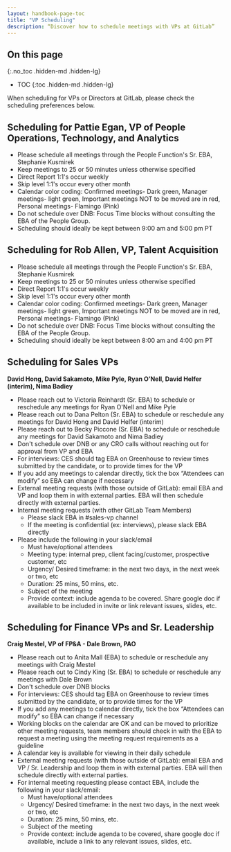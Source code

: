 ```yaml
---
layout: handbook-page-toc
title: "VP Scheduling"
description: “Discover how to schedule meetings with VPs at GitLab”
---
```


## On this page
{:.no_toc .hidden-md .hidden-lg}

- TOC
{:toc .hidden-md .hidden-lg}

When scheduling for VPs or Directors at GitLab, please check the scheduling preferences below.

## Scheduling for Pattie Egan, VP of People Operations, Technology, and Analytics

* Please schedule all meetings through the People Function's Sr. EBA, Stephanie Kusmirek
* Keep meetings to 25 or 50 minutes unless otherwise specified
* Direct Report 1:1's occur weekly
* Skip level 1:1's occur every other month
* Calendar color coding: Confirmed meetings- Dark green, Manager meetings- light green, Important meetings NOT to be moved are in red, Personal meetings- Flamingo (Pink)
* Do not schedule over DNB: Focus Time blocks without consulting the EBA of the People Group.
* Scheduling should ideally be kept between 9:00 am and 5:00 pm PT

## Scheduling for Rob Allen, VP, Talent Acquisition

* Please schedule all meetings through the People Function's Sr. EBA, Stephanie Kusmirek
* Keep meetings to 25 or 50 minutes unless otherwise specified
* Direct Report 1:1's occur weekly
* Skip level 1:1's occur every other month
* Calendar color coding: Confirmed meetings- Dark green, Manager meetings- light green, Important meetings NOT to be moved are in red, Personal meetings- Flamingo (Pink)
* Do not schedule over DNB: Focus Time blocks without consulting the EBA of the People Group.
* Scheduling should ideally be kept between 8:00 am and 4:00 pm PT

## Scheduling for Sales VPs

**David Hong, David Sakamoto, Mike Pyle, Ryan O’Nell, David Helfer (interim), Nima Badiey**

* Please reach out to Victoria Reinhardt (Sr. EBA) to schedule or reschedule any meetings for Ryan O'Nell and Mike Pyle
* Please reach out to Dana Pelton (Sr. EBA) to schedule or reschedule any meetings for David Hong and David Helfer (interim)
* Please reach out to Becky Piccone (Sr. EBA) to schedule or reschedule any meetings for David Sakamoto and Nima Badiey
* Don't schedule over DNB or any CRO calls without reaching out for approval from VP and EBA
* For interviews: CES should tag EBA on Greenhouse to review times submitted by the candidate, or to provide times for the VP
* If you add any meetings to calendar directly, tick the box “Attendees can modify” so EBA can change if necessary
* External meeting requests (with those outside of GitLab): email EBA and VP and loop them in with external parties. EBA will then schedule directly with external parties.
* Internal meeting requests (with other GitLab Team Members)
  * Please slack EBA in #sales-vp channel
  * If the meeting is confidential (ex: interviews), please slack EBA directly
* Please include the following in your slack/email
  * Must have/optional attendees
  * Meeting type: internal prep, client facing/customer, prospective customer, etc
  * Urgency/ Desired timeframe: in the next two days, in the next week or two, etc
  * Duration: 25 mins, 50 mins, etc.
  * Subject of the meeting
  * Provide context: include agenda to be covered. Share google doc if available to be included in invite or link relevant issues, slides, etc.

## Scheduling for Finance VPs and Sr. Leadership

**Craig Mestel, VP of FP&A - Dale Brown, PAO**

* Please reach out to Anita Mall (EBA) to schedule or reschedule any meetings with Craig Mestel
* Please reach out to Cindy King (Sr. EBA) to schedule or reschedule any meetings with Dale Brown
* Don't schedule over DNB blocks
* For interviews: CES should tag EBA on Greenhouse to review times submitted by the candidate, or to provide times for the VP
* If you add any meetings to calendar directly, tick the box “Attendees can modify” so EBA can change if necessary
* Working blocks on the calendar are OK and can be moved to prioritize other meeting requests, team members should check in with the EBA to request a meeting using the meeting request requirements as a guideline
* A calendar key is available for viewing in their daily schedule
* External meeting requests (with those outside of GitLab): email EBA and VP / Sr. Leadership and loop them in with external parties. EBA will then schedule directly with external parties.
* For internal meeting requesting please contact EBA, include the following in your slack/email:
  * Must have/optional attendees
  * Urgency/ Desired timeframe: in the next two days, in the next week or two, etc
  * Duration: 25 mins, 50 mins, etc.
  * Subject of the meeting
  * Provide context: include agenda to be covered, share google doc if available, include a link to any relevant issues, slides, etc.
